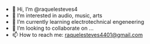 - 👋 Hi, I’m @raquelesteves4
- 👀 I’m interested in audio, music, arts
- 🌱 I’m currently learning electrotechnical engeneering 
- 💞️ I’m looking to collaborate on ...
- 📫 How to reach me: raquelesteves4401@gmail.com

<!---
raquelesteves4/raquelesteves4 is a ✨ special ✨ repository because its `README.md` (this file) appears on your GitHub profile.
You can click the Preview link to take a look at your changes.
--->
